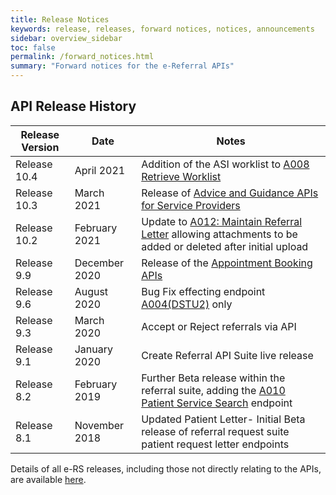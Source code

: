 ```yaml
---
title: Release Notices
keywords: release, releases, forward notices, notices, announcements
sidebar: overview_sidebar
toc: false
permalink: /forward_notices.html
summary: "Forward notices for the e-Referral APIs"
---
```



## API Release History

| Release Version | Date          | Notes |
| --------------- | ------------- | ------- |
| Release 10.4    | April 2021    | Addition of the ASI worklist to [A008 Retrieve Worklist](explore_endpoint_a008.html) |
| Release 10.3    | March 2021    | Release of [Advice and Guidance APIs for Service Providers](receiving_referrals.html) |
| Release 10.2    | February 2021 | Update to [A012: Maintain Referral Letter](explore_endpoint_a012.html) allowing attachments to be added or deleted after initial upload |
| Release 9.9     | December 2020 | Release of the [Appointment Booking APIs](creating_referrals.html) |
| Release 9.6     | August 2020   | Bug Fix effecting endpoint [A004(DSTU2)](explore_endpoint_a004_DSTU2.html) only|
| Release 9.3     | March 2020    | Accept or Reject referrals via API |
| Release 9.1     | January 2020  | Create Referral API Suite live release |
| Release 8.2     | February 2019 | Further Beta release within the referral suite, adding the [A010 Patient Service Search](explore_endpoint_a010.html) endpoint |
| Release 8.1     | November 2018 | Updated Patient Letter-  Initial Beta release of referral request suite patient request letter endpoints |

Details of all e-RS releases, including those not directly relating to the APIs, are available [here](https://digital.nhs.uk/services/e-referral-service/live-service-information-and-alerts/releases).
